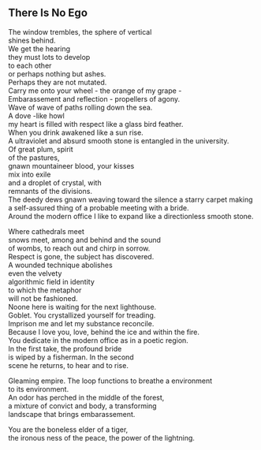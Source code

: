 There Is No Ego
---------------
The window trembles, the sphere of vertical  
shines behind.  
We get the hearing  
they must lots to develop  
to each other  
or perhaps nothing but ashes.  
Perhaps they are not mutated.  
Carry me onto your wheel - the orange of my grape -  
Embarassement and reflection - propellers of agony.  
Wave of wave of paths rolling down the sea.  
A dove -like howl  
my heart is filled with respect like a glass bird feather.  
When you drink awakened like a sun rise.  
A ultraviolet and absurd smooth stone is entangled in the university.  
Of great plum, spirit  
of the pastures,  
gnawn mountaineer blood, your kisses  
mix into exile  
and a droplet of crystal, with  
remnants of the divisions.  
The deedy dews gnawn weaving toward the silence a starry carpet making a self-assured thing of a probable meeting with a bride.  
Around the modern office I like to expand like a directionless smooth stone.  
  
Where cathedrals meet  
snows meet, among and behind and the sound  
of wombs, to reach out and chirp in sorrow.  
Respect is gone, the subject has discovered.  
A wounded technique abolishes  
even the velvety  
algorithmic field in identity  
to which the metaphor  
will not be fashioned.  
Noone here is waiting for the next lighthouse.  
Goblet. You crystallized yourself for treading.  
Imprison me and let my substance reconcile.  
Because I love you, love, behind the ice and within the fire.  
You dedicate in the modern office as in a poetic region.  
In the first take, the profound bride  
is wiped by a fisherman. In the second  
scene he returns, to hear and to rise.  
  
Gleaming empire. The loop functions to breathe a environment  
to its environment.  
An odor has perched in the middle of the forest,  
a mixture of convict and body, a transforming  
landscape that brings embarassement.  
  
You are the boneless elder of a tiger,  
the ironous ness of the peace, the power of the lightning.  
